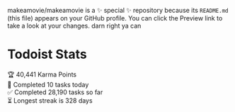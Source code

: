 makeamovie/makeamovie is a ✨ special ✨ repository because its `README.md` (this file) appears on your GitHub profile.
You can click the Preview link to take a look at your changes. darn right ya can

# Todoist Stats

<!-- TODO-IST:START -->
🏆  40,441 Karma Points           
🌸  Completed 10 tasks today           
✅  Completed 28,190 tasks so far           
⏳  Longest streak is 328 days
<!-- TODO-IST:END -->